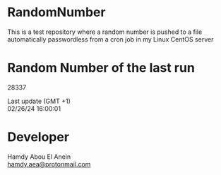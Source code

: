 # RandomNumber    
This is a test repository where a random number is pushed to a file automatically passwordless from a cron job in my Linux CentOS server    
# Random Number of the last run   
28337
      
Last update (GMT +1)    
02/26/24 16:00:01
# Developer    
Hamdy Abou El Anein   
hamdy.aea@protonmail.com

